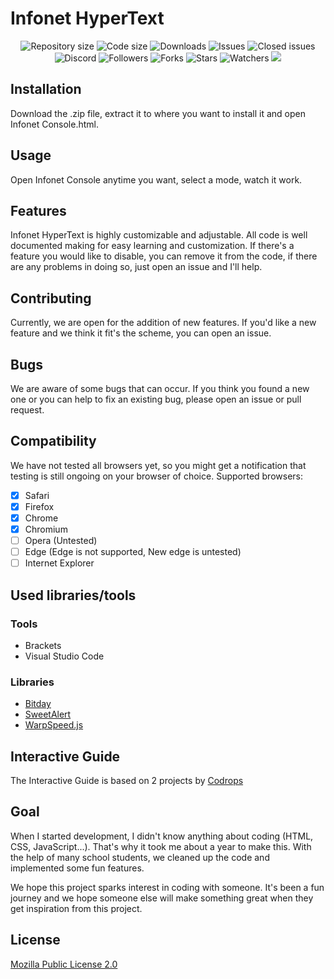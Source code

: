 # Infonet HyperText
<p align="center">
  <a><img src="https://img.shields.io/github/repo-size/MaxTechnics/Infonet-HyperText" alt="Repository size"></a>
  <a><img src="https://img.shields.io/github/languages/code-size/MaxTechnics/Infonet-HyperText" alt="Code size"></a>
  <a><img src="https://img.shields.io/github/downloads/MaxTechnics/Infonet-HyperText/total" alt="Downloads"></a>
  <a><img src="https://img.shields.io/github/issues/MaxTechnics/Infonet-HyperText" alt="Issues"></a>
  <a><img src="https://img.shields.io/github/issues-closed-raw/MaxTechnics/Infonet-HyperText" alt="Closed issues"></a>
  <a><img src="https://img.shields.io/discord/592103938958819341?label=Discord&logo=Discord" alt="Discord"></a>
  <a><img src="https://img.shields.io/github/followers/MaxTechnics" alt="Followers"></a>
  <a><img src="https://img.shields.io/github/forks/MaxTechnics/Infonet-HyperText?label=forks" alt="Forks"></a>
  <a><img src="https://img.shields.io/github/stars/MaxTechnics/Infonet-HyperText?style=Stars" alt="Stars"></a>
  <a><img src="https://img.shields.io/github/watchers/MaxTechnics/Infonet-HyperText?label=watchers" alt="Watchers"></a>
  <a><img src="https://img.shields.io/netlify/b03dea6b-b59c-4112-a0ba-89469d96acd2" alt"Netlify"></a>
</p>
  
## Installation

Download the .zip file, extract it to where you want to install it and open Infonet Console.html.

## Usage

Open Infonet Console anytime you want, select a mode, watch it work.

## Features
Infonet HyperText is highly customizable and adjustable. All code is well documented making for easy learning and customization.
If there's a feature you would like to disable, you can remove it from the code, if there are any problems in doing so, just open an issue and I'll help.

## Contributing
Currently, we are open for the addition of new features. If you'd like a new feature and we think it fit's the scheme, you can open an issue.

## Bugs
We are aware of some bugs that can occur. If you think you found a new one or you can help to fix an existing bug, please open an issue or pull request.

## Compatibility
We have not tested all browsers yet, so you might get a notification that testing is still ongoing on your browser of choice.
Supported browsers:
 - [x] Safari
 - [x] Firefox
 - [x] Chrome
 - [x] Chromium
 - [ ] Opera (Untested)
 - [ ] Edge (Edge is not supported, New edge is untested)
 - [ ] Internet Explorer

## Used libraries/tools
### Tools
- Brackets
- Visual Studio Code
### Libraries
- [Bitday](https://www.reddit.com/r/wallpapers/comments/1tqe9k/update_new_version_of_the_8bit_day_wallpaper_set/)
- [SweetAlert](https://github.com/sweetalert2/sweetalert2)
- [WarpSpeed.js](https://github.com/adolfintel/warpspeed)

## Interactive Guide
The Interactive Guide is based on 2 projects by [Codrops](https://github.com/codrops)

## Goal

When I started development, I didn't know anything about coding (HTML, CSS, JavaScript...). That's why it took me about a year to make this. With the help of many school students, we cleaned up the code and implemented some fun features.

We hope this project sparks interest in coding with someone. It's been a fun journey and we hope someone else will make something great when they get inspiration from this project.

## License
[Mozilla Public License 2.0](https://choosealicense.com/licenses/mpl-2.0/)
